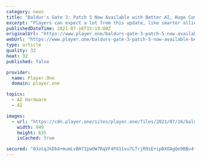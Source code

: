 ```yaml
---
category: news
title: "Baldur's Gate 3: Patch 5 Now Available with Better AI, Huge Combat Changes, and More"
excerpt: "Players can expect a lot from this update, like smarter allies, changes to some combat mechanics, among others."
publishedDateTime: 2021-07-16T15:19:00Z
originalUrl: "https://www.player.one/baldurs-gate-3-patch-5-now-available-better-ai-huge-combat-changes-and-141280"
webUrl: "https://www.player.one/baldurs-gate-3-patch-5-now-available-better-ai-huge-combat-changes-and-141280"
type: article
quality: 32
heat: 32
published: false

provider:
  name: Player.One
  domain: player.one

topics:
  - AI Hardware
  - AI

images:
  - url: "https://cdn.player.one/sites/player.one/files/2021/07/16/baldurs-gate-3.jpg"
    width: 949
    height: 635
    isCached: true

secured: "0JotqJkDb4+mumLvBH7IpwOW7RqVF4P411vu7LTrjR9iE+ipBXOAgQe9BBv4+K3h2mNdoTkV0/Q2L57Co15OGSUALYII26igaxYzyZs8/Z2SjA/pFkn9b/LycmtH7VckD17IQcUOllU/EOrPUVBeC7gv6YofUT29jYuCNBD8BDkgFKP4JF6WTiDmr2GWbC7Sa4vU1ZiN1WmUh5lIoFOk82t86wiPhux9Rg/0Al3Q1FnAqJTfmbOv/JXOnD6cSSNaUpsKDVFIuUmglWzlXHUBvTtO7vh3mGRqSMIAy0J7dwDdLmNK7PfvoTWFk3oKsxuGCyO0DE0GB5m41yb5SkKQEHIjvLZ26vlY3tYSwM3wpJA=;DhQ0KzyXrB0eHmaYYKFVeA=="
---
```


